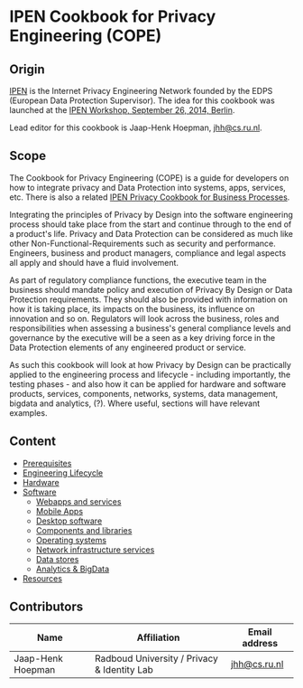 # IPEN Cookbook for Privacy Engineering (COPE)

## Origin

[IPEN](https://secure.edps.europa.eu/EDPSWEB/edps/EDPS/IPEN) is the Internet Privacy Engineering Network founded by the EDPS (European Data Protection Supervisor). The idea for this cookbook was launched at the [IPEN Workshop, September 26, 2014, Berlin](https://secure.edps.europa.eu/EDPSWEB/edps/lang/en/EDPS/IPEN/IPEN_Workshop).

Lead editor for this cookbook is Jaap-Henk Hoepman, jhh@cs.ru.nl.

## Scope

The Cookbook for Privacy Engineering (COPE) is a guide for developers on how to integrate privacy and Data Protection into systems, apps, services, etc. There is also a related [IPEN Privacy Cookbook for Business Processes](https://github.com/michael-oneill/IPEN-cookbook/).

Integrating the principles of Privacy by Design into the software engineering process should take place from the start and continue through to the end of a product's life. Privacy and Data Protection can be considered as much like other Non-Functional-Requirements such as security and performance. Engineers, business and product managers, compliance and legal aspects all apply and should have a fluid involvement. 

As part of regulatory compliance functions, the executive team in the business should mandate policy and execution of Privacy By Design or Data Protection requirements. They should also be provided with information on how it is taking place, its impacts on the business, its influence on innovation and so on. Regulators will look across the business, roles and responsibilities when assessing a business's general compliance levels and governance by the executive will be a seen as a key driving force in the Data Protection elements of any engineered product or service.

As such this cookbook will look at how Privacy by Design can be practically applied to the engineering process and lifecycle - including importantly, the testing phases - and also how it can be applied for hardware and software products, services, components, networks, systems, data management, bigdata and analytics, (?). Where useful, sections will have relevant examples.

## Content
- [Prerequisites](./prereqs-success.md)
- [Engineering Lifecycle](./lifecycle.md)
- [Hardware](./hardware.md)
- [Software](./software)
    - [Webapps and services](./webapps_services.md)
    - [Mobile Apps](./mobile_apps.md)
    - [Desktop software](./desktop_software.md)
    - [Components and libraries](./components_libraries.md)
    - [Operating systems](./operatings_systems.md)
    - [Network infrastructure services](./network_infrastructure.md)
    - [Data stores](./datastores.md)
    - [Analytics & BigData](./analytics_bigdata.md)
- [Resources](./resources.md)

## Contributors

Name | Affiliation | Email address
-----|-------------|--------------
Jaap-Henk Hoepman | Radboud University / Privacy &amp; Identity Lab | jhh@cs.ru.nl

